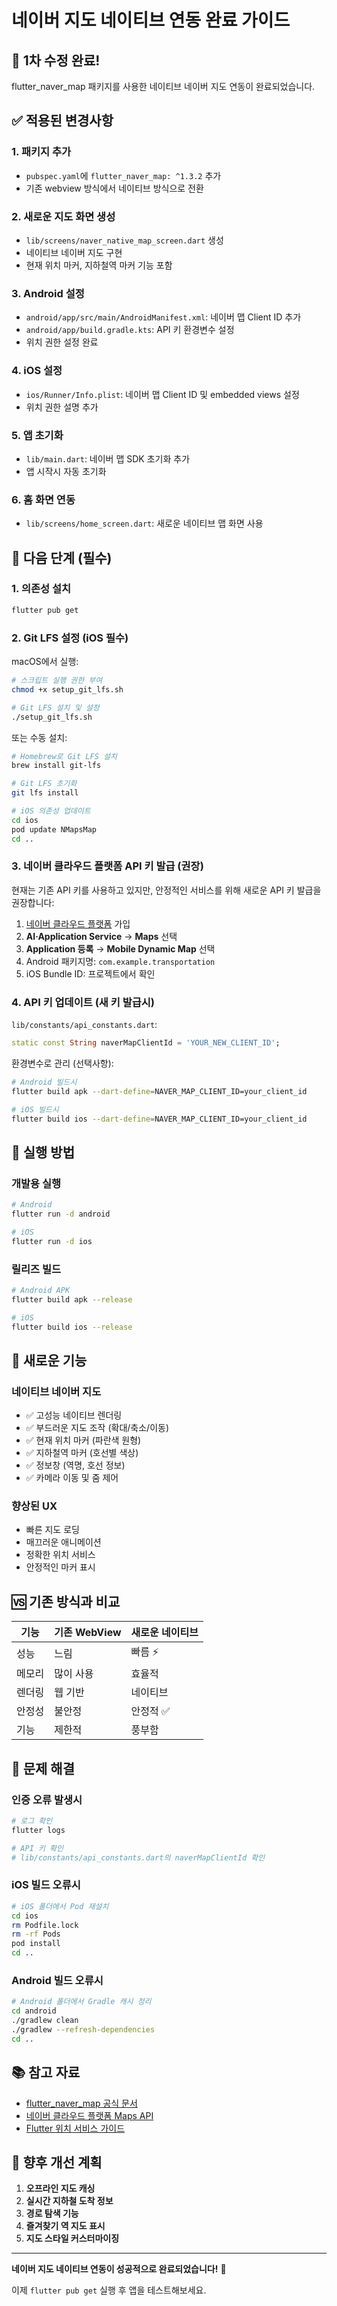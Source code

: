 # 네이버 지도 네이티브 연동 완료 가이드

## 🎉 1차 수정 완료!

flutter_naver_map 패키지를 사용한 네이티브 네이버 지도 연동이 완료되었습니다.

## ✅ 적용된 변경사항

### 1. 패키지 추가
- `pubspec.yaml`에 `flutter_naver_map: ^1.3.2` 추가
- 기존 webview 방식에서 네이티브 방식으로 전환

### 2. 새로운 지도 화면 생성
- `lib/screens/naver_native_map_screen.dart` 생성
- 네이티브 네이버 지도 구현
- 현재 위치 마커, 지하철역 마커 기능 포함

### 3. Android 설정
- `android/app/src/main/AndroidManifest.xml`: 네이버 맵 Client ID 추가
- `android/app/build.gradle.kts`: API 키 환경변수 설정
- 위치 권한 설정 완료

### 4. iOS 설정
- `ios/Runner/Info.plist`: 네이버 맵 Client ID 및 embedded views 설정
- 위치 권한 설명 추가

### 5. 앱 초기화
- `lib/main.dart`: 네이버 맵 SDK 초기화 추가
- 앱 시작시 자동 초기화

### 6. 홈 화면 연동
- `lib/screens/home_screen.dart`: 새로운 네이티브 맵 화면 사용

## 🚀 다음 단계 (필수)

### 1. 의존성 설치
```bash
flutter pub get
```

### 2. Git LFS 설정 (iOS 필수)
macOS에서 실행:
```bash
# 스크립트 실행 권한 부여
chmod +x setup_git_lfs.sh

# Git LFS 설치 및 설정
./setup_git_lfs.sh
```

또는 수동 설치:
```bash
# Homebrew로 Git LFS 설치
brew install git-lfs

# Git LFS 초기화
git lfs install

# iOS 의존성 업데이트
cd ios
pod update NMapsMap
cd ..
```

### 3. 네이버 클라우드 플랫폼 API 키 발급 (권장)

현재는 기존 API 키를 사용하고 있지만, 안정적인 서비스를 위해 새로운 API 키 발급을 권장합니다:

1. [네이버 클라우드 플랫폼](https://www.ncloud.com) 가입
2. **AI·Application Service** → **Maps** 선택
3. **Application 등록** → **Mobile Dynamic Map** 선택
4. Android 패키지명: `com.example.transportation`
5. iOS Bundle ID: 프로젝트에서 확인

### 4. API 키 업데이트 (새 키 발급시)

`lib/constants/api_constants.dart`:
```dart
static const String naverMapClientId = 'YOUR_NEW_CLIENT_ID';
```

환경변수로 관리 (선택사항):
```bash
# Android 빌드시
flutter build apk --dart-define=NAVER_MAP_CLIENT_ID=your_client_id

# iOS 빌드시  
flutter build ios --dart-define=NAVER_MAP_CLIENT_ID=your_client_id
```

## 🔧 실행 방법

### 개발용 실행
```bash
# Android
flutter run -d android

# iOS  
flutter run -d ios
```

### 릴리즈 빌드
```bash
# Android APK
flutter build apk --release

# iOS
flutter build ios --release
```

## 📱 새로운 기능

### 네이티브 네이버 지도
- ✅ 고성능 네이티브 렌더링
- ✅ 부드러운 지도 조작 (확대/축소/이동)
- ✅ 현재 위치 마커 (파란색 원형)
- ✅ 지하철역 마커 (호선별 색상)
- ✅ 정보창 (역명, 호선 정보)
- ✅ 카메라 이동 및 줌 제어

### 향상된 UX
- 빠른 지도 로딩
- 매끄러운 애니메이션
- 정확한 위치 서비스
- 안정적인 마커 표시

## 🆚 기존 방식과 비교

| 기능 | 기존 WebView | 새로운 네이티브 |
|------|-------------|----------------|
| 성능 | 느림 | 빠름 ⚡ |
| 메모리 | 많이 사용 | 효율적 |
| 렌더링 | 웹 기반 | 네이티브 |
| 안정성 | 불안정 | 안정적 ✅ |
| 기능 | 제한적 | 풍부함 |

## 🐛 문제 해결

### 인증 오류 발생시
```bash
# 로그 확인
flutter logs

# API 키 확인
# lib/constants/api_constants.dart의 naverMapClientId 확인
```

### iOS 빌드 오류시
```bash
# iOS 폴더에서 Pod 재설치
cd ios
rm Podfile.lock
rm -rf Pods
pod install
cd ..
```

### Android 빌드 오류시
```bash
# Android 폴더에서 Gradle 캐시 정리
cd android
./gradlew clean
./gradlew --refresh-dependencies
cd ..
```

## 📚 참고 자료

- [flutter_naver_map 공식 문서](https://note11.dev/flutter_naver_map/)
- [네이버 클라우드 플랫폼 Maps API](https://www.ncloud.com/product/applicationService/maps)
- [Flutter 위치 서비스 가이드](https://flutter.dev/docs/cookbook/networking/fetch-data)

## 🎯 향후 개선 계획

1. **오프라인 지도 캐싱**
2. **실시간 지하철 도착 정보**
3. **경로 탐색 기능**
4. **즐겨찾기 역 지도 표시**
5. **지도 스타일 커스터마이징**

---

**네이버 지도 네이티브 연동이 성공적으로 완료되었습니다!** 🎉

이제 `flutter pub get` 실행 후 앱을 테스트해보세요.
